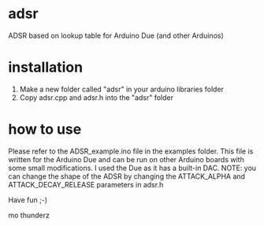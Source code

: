 # adsr
ADSR based on lookup table for Arduino Due (and other Arduinos)

# installation
1) Make a new folder called "adsr" in your arduino libraries folder
2) Copy adsr.cpp and adsr.h into the "adsr" folder

# how to use
Please refer to the ADSR_example.ino file in the examples folder. This file is written for the Arduino Due and can be run on other Arduino boards with some small modifications. I used the Due as it has a built-in DAC.
NOTE: you can change the shape of the ADSR by changing the ATTACK_ALPHA and ATTACK_DECAY_RELEASE parameters in adsr.h

Have fun ;-)

mo thunderz

